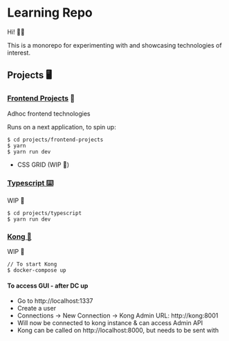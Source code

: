 # Learning Repo

Hi! 👋🏼

This is a monorepo for experimenting with and showcasing technologies of interest.

## Projects 🖥

### [Frontend Projects](./projects/frontend-projects) 🎨

Adhoc frontend technologies

Runs on a next application, to spin up:

```
$ cd projects/frontend-projects
$ yarn
$ yarn run dev
```

- CSS GRID (WIP 🚧)

### [Typescript ⌨️](./projects/typescript)

WIP 🚧

```
$ cd projects/typescript
$ yarn run dev
```

### [Kong 🦍](./projects/kong)

WIP 🚧

```
// To start Kong
$ docker-compose up
```

#### To access GUI - after DC up

- Go to http://localhost:1337
- Create a user
- Connections -> New Connection -> Kong Admin URL: http://kong:8001
- Will now be connected to kong instance & can access Admin API
- Kong can be called on http://localhost:8000, but needs to be sent with

